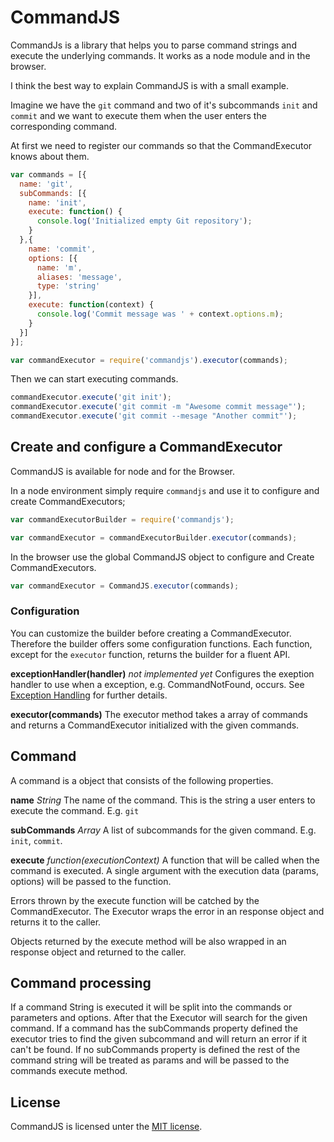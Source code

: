 # CommandJS
CommandJs is a library that helps you to parse command strings and execute the underlying commands. It works as a node module and in the browser.

I think the best way to explain CommandJS is with a small example.

Imagine we have the `git` command and two of it's subcommands `init` and `commit` and we want to execute them when the user enters the corresponding command.

At first we need to register our commands so that the CommandExecutor knows about them.

```javascript
var commands = [{
  name: 'git',
  subCommands: [{
    name: 'init',
    execute: function() {
      console.log('Initialized empty Git repository');
    }
  },{
    name: 'commit',
    options: [{
      name: 'm',
      aliases: 'message',
      type: 'string'
    }],
    execute: function(context) {
      console.log('Commit message was ' + context.options.m);
    }
  }]
}];

var commandExecutor = require('commandjs').executor(commands);
```

Then we can start executing commands.

```javascript
commandExecutor.execute('git init');
commandExecutor.execute('git commit -m "Awesome commit message"');
commandExecutor.execute('git commit --mesage "Another commit"');
```

## Create and configure a CommandExecutor
CommandJS is available for node and for the Browser.

In a node environment simply require `commandjs` and use it to configure and create CommandExecutors;

```javascript
var commandExecutorBuilder = require('commandjs');

var commandExecutor = commandExecutorBuilder.executor(commands);
```

In the browser use the global CommandJS object to configure and Create CommandExecutors.

```javascript
var commandExecutor = CommandJS.executor(commands);
```

### Configuration
You can customize the builder before creating a CommandExecutor. Therefore the builder offers some configuration functions. Each function, except for the `executor` function, returns the builder for a fluent API.

**exceptionHandler(handler)** _not implemented yet_ Configures the exeption handler to use when a exception, e.g. CommandNotFound, occurs. See [Exception Handling](docs/ExceptionHandling.md) for further details.

**executor(commands)** The executor method takes a array of commands and returns a CommandExecutor initialized with the given commands.

## Command
A command is a object that consists of the following properties.

**name** _String_ The name of the command. This is the string a user enters to execute the command. E.g. `git`

**subCommands** _Array<Command>_ A list of subcommands for the given command. E.g. `init`, `commit`.

**execute** _function(executionContext)_ A function that will be called when the command is executed. A single argument with the execution data (params, options) will be passed to the function.

Errors thrown by the execute function will be catched by the CommandExecutor. The Executor wraps the error in an response object and returns it to the caller.

Objects returned by the execute method will be also wrapped in an response object and returned to the caller.

## Command processing
If a command String is executed it will be split into the commands or parameters and options. After that the Executor will search for the given command. If a command has the subCommands property defined the executor tries to find the given subcommand and will return an error if it can't be found. If no subCommands property is defined the rest of the command string will be treated as params and will be passed to the commands execute method.

## License
CommandJS is licensed unter the [MIT license](https://github.com/furti/commandjs/blob/master/LICENSE).
